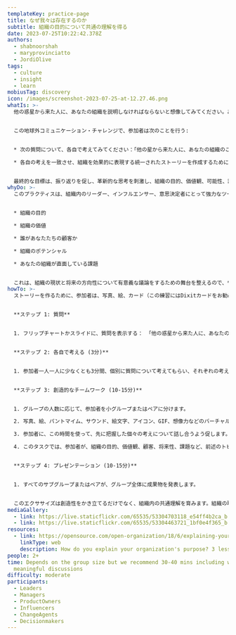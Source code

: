```yaml
---
templateKey: practice-page
title: なぜ我々は存在するのか
subtitle: 組織の目的について共通の理解を得る
date: 2023-07-25T10:22:42.378Z
authors:
  - shabnoorshah
  - maryprovinciatto
  - JordiOlive
tags:
  - culture
  - insight
  - learn
mobiusTag: discovery
icon: /images/screenshot-2023-07-25-at-12.27.46.png
whatIs: >-
  他の惑星から来た人に、あなたの組織を説明しなければならないと想像してみてください。あなたならどうしますか？このエクササイズは、参加者に日常を超えた発想を促し、チーム内の創造性を刺激するようデザインされています。


  この地球外コミュニケーション・チャレンジで、参加者は次のことを行う:


  * 次の質問について、各自で考えてみてください：「他の星から来た人に、あなたの組織のことを伝えるために、あなたならどのように伝えますか？」

  * 各自の考えを一致させ、組織を効果的に表現する統一されたストーリーを作成するために、共同ディスカッションを行います。


  最終的な目標は、振り返りを促し、革新的な思考を刺激し、組織の目的、価値観、可能性、課題についての理解を深めることです。このプラクティスは、組織について生産的な議論を始めるための最適なきっかけとなります。
whyDo: >-
  このプラクティスは、組織内のリーダー、インフルエンサー、意思決定者にとって強力なツールとなります。参加者に従来のコミュニケーションにとらわれない思考を促すことで、以下のような理解を深めることを目指します:


  * 組織の目的

  * 組織の価値

  * 誰があなたたちの顧客か

  * 組織のポテンシャル

  * あなたの組織が直面している課題


  これは、組織の現状と将来の方向性について有意義な議論をするための舞台を整えるので、ワークショップを始めるには理想的な方法です。
howTo: >-
  ストーリーを作るために、参加者は、写真、絵、カード（この練習にはDixitカードをお勧めします）など、さまざまな視覚教材を使うことができます。


  **ステップ 1: 質問**


  1. フリップチャートかスライドに、質問を表示する： 「他の惑星から来た人に、あなたの組織のことを伝えるには、どのようにコミュニケーションをとりますか？」


  **ステップ 2: 各自で考える (3分)**


  1. 参加者一人一人に少なくとも3分間、個別に質問について考えてもらい、それぞれの考えを別の付箋紙に書き留めてもらいます。


  **ステップ 3: 創造的なチームワーク (10-15分)**


  1. グループの人数に応じて、参加者を小グループまたはペアに分けます。

  2. 写真、絵、パントマイム、サウンド、絵文字、アイコン、GIF、想像力などのバーチャルな小道具を使ってストーリーやメッセージを作り、質問に答えてもらいます。

  3. 参加者に、この時間を使って、先に把握した個々の考えについて話し合うよう促します。このディスカッションは、参加者の考えを一致させ、組織を代表するまとまりのあるストーリーを共同で作成するのに役立ちます。

  4. このタスクでは、参加者が、組織の目的、価値観、顧客、将来性、課題など、前述のトピックについて検討するようにします。


  **ステップ 4: プレゼンテーション (10-15分)**


  1. すべてのサブグループまたはペアが、グループ全体に成果物を発表します。


  このエクササイズは創造性をかき立てるだけでなく、組織内の共通理解を育みます。組織の現在と未来について、さまざまな視点を探る素晴らしい方法です。
mediaGallery:
  - link: https://live.staticflickr.com/65535/53304703118_e54ff4b2ca_b.jpg
  - link: https://live.staticflickr.com/65535/53304463721_1bf0e4f365_b.jpg
resources:
  - link: https://opensource.com/open-organization/18/6/explaining-your-why
    linkType: web
    description: How do you explain your organization's purpose? 3 lessons from Red Hat
people: 2+
time: Depends on the group size but we recommend 30-40 mins including wholesome
  meaningful discussions
difficulty: moderate
participants:
  - Leaders
  - Managers
  - ProductOwners
  - Influencers
  - ChangeAgents
  - Decisionmakers
---
```

